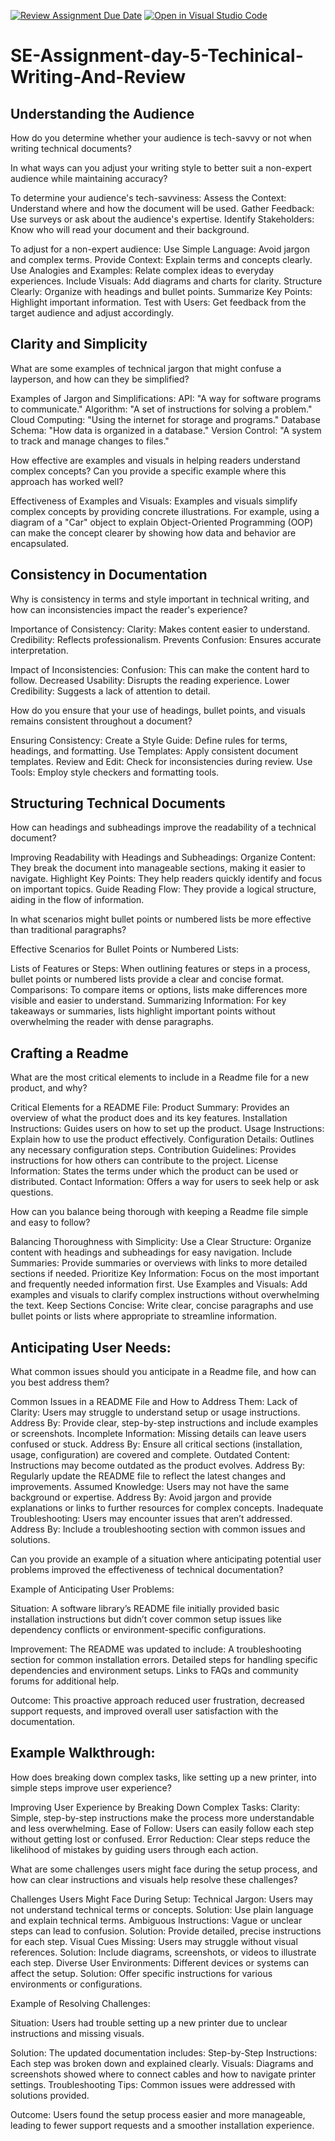 [![Review Assignment Due Date](https://classroom.github.com/assets/deadline-readme-button-22041afd0340ce965d47ae6ef1cefeee28c7c493a6346c4f15d667ab976d596c.svg)](https://classroom.github.com/a/Zmd26HDi)
[![Open in Visual Studio Code](https://classroom.github.com/assets/open-in-vscode-2e0aaae1b6195c2367325f4f02e2d04e9abb55f0b24a779b69b11b9e10269abc.svg)](https://classroom.github.com/online_ide?assignment_repo_id=15527375&assignment_repo_type=AssignmentRepo)
# SE-Assignment-day-5-Techinical-Writing-And-Review

## Understanding the Audience
How do you determine whether your audience is tech-savvy or not when writing technical documents?

In what ways can you adjust your writing style to better suit a non-expert audience while maintaining accuracy?

To determine your audience's tech-savviness:
Assess the Context: Understand where and how the document will be used.
Gather Feedback: Use surveys or ask about the audience's expertise.
Identify Stakeholders: Know who will read your document and their background.

To adjust for a non-expert audience:
Use Simple Language: Avoid jargon and complex terms.
Provide Context: Explain terms and concepts clearly.
Use Analogies and Examples: Relate complex ideas to everyday experiences.
Include Visuals: Add diagrams and charts for clarity.
Structure Clearly: Organize with headings and bullet points.
Summarize Key Points: Highlight important information.
Test with Users: Get feedback from the target audience and adjust accordingly.

## Clarity and Simplicity
What are some examples of technical jargon that might confuse a layperson, and how can they be simplified?

Examples of Jargon and Simplifications:
API: "A way for software programs to communicate."
Algorithm: "A set of instructions for solving a problem."
Cloud Computing: "Using the internet for storage and programs."
Database Schema: "How data is organized in a database."
Version Control: "A system to track and manage changes to files."

How effective are examples and visuals in helping readers understand complex concepts? Can you provide a specific example where this approach has worked well?

Effectiveness of Examples and Visuals:
Examples and visuals simplify complex concepts by providing concrete illustrations. For example, using a diagram of a "Car" object to explain Object-Oriented Programming (OOP) can make the concept clearer by showing how data and behavior are encapsulated.

## Consistency in Documentation
Why is consistency in terms and style important in technical writing, and how can inconsistencies impact the reader's experience?

Importance of Consistency:
Clarity: Makes content easier to understand.
Credibility: Reflects professionalism.
Prevents Confusion: Ensures accurate interpretation.

Impact of Inconsistencies:
Confusion: This can make the content hard to follow.
Decreased Usability: Disrupts the reading experience.
Lower Credibility: Suggests a lack of attention to detail.

How do you ensure that your use of headings, bullet points, and visuals remains consistent throughout a document?

Ensuring Consistency:
Create a Style Guide: Define rules for terms, headings, and formatting.
Use Templates: Apply consistent document templates.
Review and Edit: Check for inconsistencies during review.
Use Tools: Employ style checkers and formatting tools.

## Structuring Technical Documents
How can headings and subheadings improve the readability of a technical document?

Improving Readability with Headings and Subheadings:
Organize Content: They break the document into manageable sections, making it easier to navigate.
Highlight Key Points: They help readers quickly identify and focus on important topics.
Guide Reading Flow: They provide a logical structure, aiding in the flow of information.

In what scenarios might bullet points or numbered lists be more effective than traditional paragraphs?

Effective Scenarios for Bullet Points or Numbered Lists:

Lists of Features or Steps: When outlining features or steps in a process, bullet points or numbered lists provide a clear and concise format.
Comparisons: To compare items or options, lists make differences more visible and easier to understand.
Summarizing Information: For key takeaways or summaries, lists highlight important points without overwhelming the reader with dense paragraphs.

## Crafting a Readme
What are the most critical elements to include in a Readme file for a new product, and why?

Critical Elements for a README File:
Product Summary: Provides an overview of what the product does and its key features.
Installation Instructions: Guides users on how to set up the product.
Usage Instructions: Explain how to use the product effectively.
Configuration Details: Outlines any necessary configuration steps.
Contribution Guidelines: Provides instructions for how others can contribute to the project.
License Information: States the terms under which the product can be used or distributed.
Contact Information: Offers a way for users to seek help or ask questions.

How can you balance being thorough with keeping a Readme file simple and easy to follow?

Balancing Thoroughness with Simplicity:
Use a Clear Structure: Organize content with headings and subheadings for easy navigation.
Include Summaries: Provide summaries or overviews with links to more detailed sections if needed.
Prioritize Key Information: Focus on the most important and frequently needed information first.
Use Examples and Visuals: Add examples and visuals to clarify complex instructions without overwhelming the text.
Keep Sections Concise: Write clear, concise paragraphs and use bullet points or lists where appropriate to streamline information.

## Anticipating User Needs:
What common issues should you anticipate in a Readme file, and how can you best address them?

Common Issues in a README File and How to Address Them:
Lack of Clarity: Users may struggle to understand setup or usage instructions.
  Address By: Provide clear, step-by-step instructions and include examples or screenshots.
Incomplete Information: Missing details can leave users confused or stuck.
  Address By: Ensure all critical sections (installation, usage, configuration) are covered and complete.
Outdated Content: Instructions may become outdated as the product evolves.
  Address By: Regularly update the README file to reflect the latest changes and improvements.
Assumed Knowledge: Users may not have the same background or expertise.
  Address By: Avoid jargon and provide explanations or links to further resources for complex concepts.
Inadequate Troubleshooting: Users may encounter issues that aren’t addressed.
  Address By: Include a troubleshooting section with common issues and solutions.

Can you provide an example of a situation where anticipating potential user problems improved the effectiveness of technical documentation?

Example of Anticipating User Problems:

Situation: A software library’s README file initially provided basic installation instructions but didn’t cover common setup issues like dependency conflicts or environment-specific configurations.

Improvement: The README was updated to include:
A troubleshooting section for common installation errors.
Detailed steps for handling specific dependencies and environment setups.
Links to FAQs and community forums for additional help.

Outcome: This proactive approach reduced user frustration, decreased support requests, and improved overall user satisfaction with the documentation.

## Example Walkthrough:
How does breaking down complex tasks, like setting up a new printer, into simple steps improve user experience?


Improving User Experience by Breaking Down Complex Tasks:
Clarity: Simple, step-by-step instructions make the process more understandable and less overwhelming.
Ease of Follow: Users can easily follow each step without getting lost or confused.
Error Reduction: Clear steps reduce the likelihood of mistakes by guiding users through each action.


What are some challenges users might face during the setup process, and how can clear instructions and visuals help resolve these challenges?

Challenges Users Might Face During Setup:
Technical Jargon: Users may not understand technical terms or concepts.
    Solution: Use plain language and explain technical terms.
Ambiguous Instructions: Vague or unclear steps can lead to confusion.
    Solution: Provide detailed, precise instructions for each step.
Visual Cues Missing: Users may struggle without visual references.
    Solution: Include diagrams, screenshots, or videos to illustrate each step.
Diverse User Environments: Different devices or systems can affect the setup.
    Solution: Offer specific instructions for various environments or configurations.

Example of Resolving Challenges:

Situation: Users had trouble setting up a new printer due to unclear instructions and missing visuals.

Solution: The updated documentation includes:
Step-by-Step Instructions: Each step was broken down and explained clearly.
Visuals: Diagrams and screenshots showed where to connect cables and how to navigate printer settings.
Troubleshooting Tips: Common issues were addressed with solutions provided.

Outcome: Users found the setup process easier and more manageable, leading to fewer support requests and a smoother installation experience.
